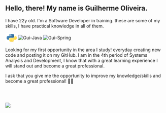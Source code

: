 ## Hello, there! My name is Guilherme Oliveira.

 I have 22y old. I'm a Software Developer in training. these are some of my skills, I have practical knowledge in all of them.

<img align="center" alt="Gui-Python" height="30" width="40" src="https://raw.githubusercontent.com/devicons/devicon/master/icons/python/python-original.svg"><img align="center" alt="Gui-Java" height="30" width="20" src="https://camo.githubusercontent.com/651195b8c66a9dd22316e672992077dbcecea4ca904b45a6681558ebc0ecc517/68747470733a2f2f75706c6f61642e77696b696d656469612e6f72672f77696b6970656469612f656e2f7468756d622f332f33302f4a6176615f70726f6772616d6d696e675f6c616e67756167655f6c6f676f2e7376672f33303070782d4a6176615f70726f6772616d6d696e675f6c616e67756167655f6c6f676f2e7376672e706e67"> <img align="center" alt="Gui-Spring" height="40" width="40"  src="https://pbs.twimg.com/profile_images/1235868806079057921/fTL08u_H_400x400.png">

<div>

Looking for my first opportunity in the area I study! everyday creating new code and posting it on my GitHub. I am in the 4th period of Systems Analysis and Development, I know that with a great learning experience I will stand out and become a great professional.

I ask that you give me the opportunity to improve my knowledge/skills and become a great professional! 👨‍💻


<div>


<div style="display: inline_block"><br>
 
  

</div>
  
  ##
 
<div> 

  <a href="https://www.linkedin.com/in/guilhermeadeoliveira/" target="_blank"><img src="https://img.shields.io/badge/-LinkedIn-%230077B5?style=for-the-badge&logo=linkedin&logoColor=white" target="_blank"></a> 
  
</div>



